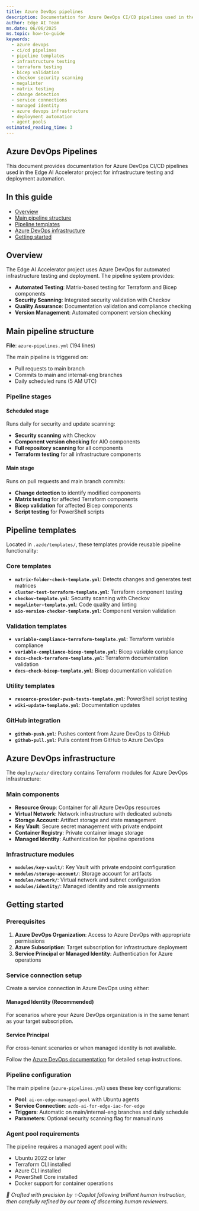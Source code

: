 ```yaml
---
title: Azure DevOps pipelines
description: Documentation for Azure DevOps CI/CD pipelines used in the Edge AI Accelerator project for infrastructure testing and deployment automation.
author: Edge AI Team
ms.date: 06/06/2025
ms.topic: how-to-guide
keywords:
  - azure devops
  - ci/cd pipelines
  - pipeline templates
  - infrastructure testing
  - terraform testing
  - bicep validation
  - checkov security scanning
  - megalinter
  - matrix testing
  - change detection
  - service connections
  - managed identity
  - azure devops infrastructure
  - deployment automation
  - agent pools
estimated_reading_time: 3
---
```

## Azure DevOps Pipelines

This document provides documentation for Azure DevOps CI/CD pipelines used in the Edge AI Accelerator project for infrastructure testing and deployment automation.

## In this guide

- [Overview](#overview)
- [Main pipeline structure](#main-pipeline-structure)
- [Pipeline templates](#pipeline-templates)
- [Azure DevOps infrastructure](#azure-devops-infrastructure)
- [Getting started](#getting-started)

## Overview

The Edge AI Accelerator project uses Azure DevOps for automated infrastructure testing and deployment. The pipeline system provides:

- **Automated Testing**: Matrix-based testing for Terraform and Bicep components
- **Security Scanning**: Integrated security validation with Checkov
- **Quality Assurance**: Documentation validation and compliance checking
- **Version Management**: Automated component version checking

## Main pipeline structure

**File**: `azure-pipelines.yml` (194 lines)

The main pipeline is triggered on:

- Pull requests to main branch
- Commits to main and internal-eng branches
- Daily scheduled runs (5 AM UTC)

### Pipeline stages

#### Scheduled stage

Runs daily for security and update scanning:

- **Security scanning** with Checkov
- **Component version checking** for AIO components
- **Full repository scanning** for all components
- **Terraform testing** for all infrastructure components

#### Main stage

Runs on pull requests and main branch commits:

- **Change detection** to identify modified components
- **Matrix testing** for affected Terraform components
- **Bicep validation** for affected Bicep components
- **Script testing** for PowerShell scripts

## Pipeline templates

Located in `.azdo/templates/`, these templates provide reusable pipeline functionality:

### Core templates

- **`matrix-folder-check-template.yml`**: Detects changes and generates test matrices
- **`cluster-test-terraform-template.yml`**: Terraform component testing
- **`checkov-template.yml`**: Security scanning with Checkov
- **`megalinter-template.yml`**: Code quality and linting
- **`aio-version-checker-template.yml`**: Component version validation

### Validation templates

- **`variable-compliance-terraform-template.yml`**: Terraform variable compliance
- **`variable-compliance-bicep-template.yml`**: Bicep variable compliance
- **`docs-check-terraform-template.yml`**: Terraform documentation validation
- **`docs-check-bicep-template.yml`**: Bicep documentation validation

### Utility templates

- **`resource-provider-pwsh-tests-template.yml`**: PowerShell script testing
- **`wiki-update-template.yml`**: Documentation updates

### GitHub integration

- **`github-push.yml`**: Pushes content from Azure DevOps to GitHub
- **`github-pull.yml`**: Pulls content from GitHub to Azure DevOps

## Azure DevOps infrastructure

The `deploy/azdo/` directory contains Terraform modules for Azure DevOps infrastructure:

### Main components

- **Resource Group**: Container for all Azure DevOps resources
- **Virtual Network**: Network infrastructure with dedicated subnets
- **Storage Account**: Artifact storage and state management
- **Key Vault**: Secure secret management with private endpoint
- **Container Registry**: Private container image storage
- **Managed Identity**: Authentication for pipeline operations

### Infrastructure modules

- **`modules/key-vault/`**: Key Vault with private endpoint configuration
- **`modules/storage-account/`**: Storage account for artifacts
- **`modules/network/`**: Virtual network and subnet configuration
- **`modules/identity/`**: Managed identity and role assignments

## Getting started

### Prerequisites

1. **Azure DevOps Organization**: Access to Azure DevOps with appropriate permissions
2. **Azure Subscription**: Target subscription for infrastructure deployment
3. **Service Principal or Managed Identity**: Authentication for Azure operations

### Service connection setup

Create a service connection in Azure DevOps using either:

#### Managed Identity (Recommended)

For scenarios where your Azure DevOps organization is in the same tenant as your target subscription.

#### Service Principal

For cross-tenant scenarios or when managed identity is not available.

Follow the [Azure DevOps documentation](https://learn.microsoft.com/azure/devops/pipelines/library/service-endpoints?view=azure-devops) for detailed setup instructions.

### Pipeline configuration

The main pipeline (`azure-pipelines.yml`) uses these key configurations:

- **Pool**: `ai-on-edge-managed-pool` with Ubuntu agents
- **Service Connection**: `azdo-ai-for-edge-iac-for-edge`
- **Triggers**: Automatic on main/internal-eng branches and daily schedule
- **Parameters**: Optional security scanning flag for manual runs

### Agent pool requirements

The pipeline requires a managed agent pool with:

- Ubuntu 2022 or later
- Terraform CLI installed
- Azure CLI installed
- PowerShell Core installed
- Docker support for container operations

<!-- markdownlint-disable MD036 -->
*🤖 Crafted with precision by ✨Copilot following brilliant human instruction,
then carefully refined by our team of discerning human reviewers.*
<!-- markdownlint-enable MD036 -->
